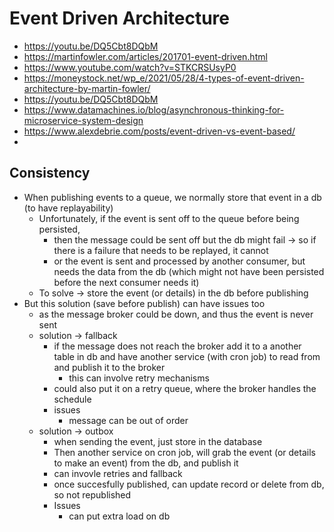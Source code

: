 # Event Driven Architecture

- https://youtu.be/DQ5Cbt8DQbM
- https://martinfowler.com/articles/201701-event-driven.html
- https://www.youtube.com/watch?v=STKCRSUsyP0
- https://moneystock.net/wp_e/2021/05/28/4-types-of-event-driven-architecture-by-martin-fowler/
- https://youtu.be/DQ5Cbt8DQbM
- https://www.datamachines.io/blog/asynchronous-thinking-for-microservice-system-design
- https://www.alexdebrie.com/posts/event-driven-vs-event-based/
- 
## Consistency 

- When publishing events to a queue, we normally store that event in a db (to have replayability)
  - Unfortunately, if the event is sent off to the queue before being persisted, 
    - then the message could be sent off but the db might fail -> so if there is a failure that needs to be replayed, it cannot
    - or the event is sent and processed by another consumer, but needs the data from the db (which might not have been persisted before the next consumer needs it)
  - To solve -> store the event (or details) in the db before publishing
- But this solution (save before publish) can have issues too 
  - as the message broker could be down, and thus the event is never sent 
  - solution -> fallback 
    - if the message does not reach the broker add it to a another table in db and have another service (with cron job) to read from and publish it to the broker 
      - this can involve retry mechanisms 
    - could also put it on a retry queue, where the broker handles the schedule
    - issues 
      - message can be out of order
  - solution -> outbox
    - when sending the event, just store in the database
    - Then another service on cron job, will grab the event (or details to make an event) from the db, and publish it
    - can invovle retries and fallback
    - once succesfully published, can update record or delete from db, so not republished
    - Issues 
      - can put extra load on db